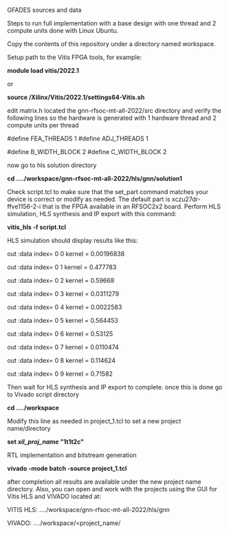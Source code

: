 GFADES sources and data

Steps to run full implementation with a base design with one thread and 2 compute units done with Linux Ubuntu.

Copy the contents of this repository under a directory named workspace.

Setup path to the Vitis FPGA tools, for example:

**module load vitis/2022.1**

or

**source <path to tools>/Xilinx/Vitis/2022.1/settings64-Vitis.sh**

edit matrix.h located the gnn-rfsoc-mt-all-2022/src directory and verify the following lines so the hardware is generated
with 1 hardware thread and 2 compute units per thread

#define FEA_THREADS 1
#define ADJ_THREADS 1

#define B_WIDTH_BLOCK 2 
#define C_WIDTH_BLOCK 2

now go to hls solution directory

**cd ..../workspace/gnn-rfsoc-mt-all-2022/hls/gnn/solution1**

Check script.tcl to make sure that the set_part command matches your device is correct or modify as needed.
The default part is xczu27dr-ffve1156-2-i that is the FPGA available in an RFSOC2x2 board.
Perform HLS simulation, HLS synthesis and IP export with this command:

**vitis_hls -f script.tcl**

HLS simulation should display results like this:

out :data index= 0 0 kernel = 0.00196838

out :data index= 0 1 kernel = 0.477783

out :data index= 0 2 kernel = 0.59668

out :data index= 0 3 kernel = 0.0311279

out :data index= 0 4 kernel = 0.0022583

out :data index= 0 5 kernel = 0.564453

out :data index= 0 6 kernel = 0.53125

out :data index= 0 7 kernel = 0.0110474

out :data index= 0 8 kernel = 0.114624

out :data index= 0 9 kernel = 0.71582

Then wait for HLS synthesis and IP export to complete.
once this is done go to Vivado script directory

**cd ..../workspace**

Modify this line as needed in project_1.tcl to set a new project name/directory 

**set _xil_proj_name_ "1t1t2c"**

RTL implementation and bitstream generation

**vivado -mode batch -source project_1.tcl**  

after completion all results are available under the new project name directory. 
Also, you can open and work with the projects using the GUI for Vitis HLS and VIVADO located at: 

VITIS HLS: ..../workspace/gnn-rfsoc-mt-all-2022/hls/gnn

VIVADO: ..../workspace/<project_name/

